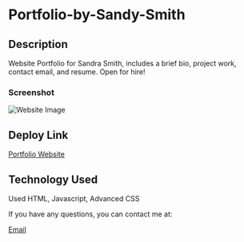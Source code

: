 # Portfolio-by-Sandy-Smith

## Description

Website Portfolio for Sandra Smith, includes a brief bio, project work, contact email, and resume.
Open for hire!

### Screenshot

![Website Image]("../images/screenshot.jpg")

## Deploy Link

[Portfolio Website]("https://slsmi894.github.io/Portfolio-by-Sandy-Smith/")

## Technology Used

Used HTML, Javascript, Advanced CSS

If you have any questions, you can contact me at:

[Email]("mailto:sls2code@gmail.com")
